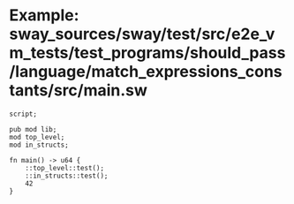 # Example: sway_sources/sway/test/src/e2e_vm_tests/test_programs/should_pass/language/match_expressions_constants/src/main.sw

```sway
script;

pub mod lib;
mod top_level;
mod in_structs;

fn main() -> u64 {
    ::top_level::test();
    ::in_structs::test();
    42
}

```
